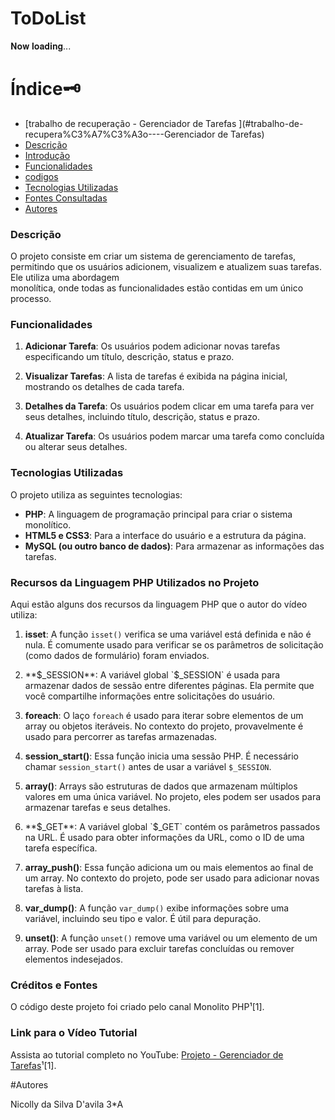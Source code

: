 # ToDoList

𝐍𝐨𝐰 𝐥𝐨𝐚𝐝𝐢𝐧𝐠...

# Índice🗝️
   - [trabalho de recuperação - Gerenciador de Tarefas ](#trabalho-de-recupera%C3%A7%C3%A3o----Gerenciador de Tarefas)  
   - [Descrição](#descri%C3%A7%C3%A3o)  
   - [Introdução](#introdu%C3%A7%C3%A3o)  
   - [Funcionalidades](#funcionalidades)
   - [codigos](#codigos)
   - [Tecnologias Utilizadas](#tecnologias-utilizadas)  
   - [Fontes Consultadas](#fontes-consultadas)  
   - [Autores](#autores)

### Descrição

O projeto consiste em criar um sistema de gerenciamento de tarefas, permitindo que os usuários adicionem, visualizem e atualizem suas tarefas. Ele utiliza uma abordagem  
monolítica, onde todas as funcionalidades estão contidas em um único processo.

### Funcionalidades

1. **Adicionar Tarefa**: Os usuários podem adicionar novas tarefas especificando um título, descrição, status e prazo.

2. **Visualizar Tarefas**: A lista de tarefas é exibida na página inicial, mostrando os detalhes de cada tarefa.

3. **Detalhes da Tarefa**: Os usuários podem clicar em uma tarefa para ver seus detalhes, incluindo título, descrição, status e prazo.

4. **Atualizar Tarefa**: Os usuários podem marcar uma tarefa como concluída ou alterar seus detalhes.

### Tecnologias Utilizadas

O projeto utiliza as seguintes tecnologias:

- **PHP**: A linguagem de programação principal para criar o sistema monolítico.
- **HTML5 e CSS3**: Para a interface do usuário e a estrutura da página.
- **MySQL (ou outro banco de dados)**: Para armazenar as informações das tarefas.

### Recursos da Linguagem PHP Utilizados no Projeto

Aqui estão alguns dos recursos da linguagem PHP que o autor do vídeo utiliza:

1. **isset**: A função `isset()` verifica se uma variável está definida e não é nula. É comumente usado para verificar se os parâmetros de solicitação (como dados de formulário) foram enviados.

2. **$_SESSION**: A variável global `$_SESSION` é usada para armazenar dados de sessão entre diferentes páginas. Ela permite que você compartilhe informações entre solicitações do usuário.

3. **foreach**: O laço `foreach` é usado para iterar sobre elementos de um array ou objetos iteráveis. No contexto do projeto, provavelmente é usado para percorrer as tarefas armazenadas.

4. **session_start()**: Essa função inicia uma sessão PHP. É necessário chamar `session_start()` antes de usar a variável `$_SESSION`.

5. **array()**: Arrays são estruturas de dados que armazenam múltiplos valores em uma única variável. No projeto, eles podem ser usados para armazenar tarefas e seus detalhes.

6. **$_GET**: A variável global `$_GET` contém os parâmetros passados na URL. É usado para obter informações da URL, como o ID de uma tarefa específica.

7. **array_push()**: Essa função adiciona um ou mais elementos ao final de um array. No contexto do projeto, pode ser usado para adicionar novas tarefas à lista.

8. **var_dump()**: A função `var_dump()` exibe informações sobre uma variável, incluindo seu tipo e valor. É útil para depuração.

9. **unset()**: A função `unset()` remove uma variável ou um elemento de um array. Pode ser usado para excluir tarefas concluídas ou remover elementos indesejados.

### Créditos e Fontes

O código deste projeto foi criado pelo canal Monolito PHP¹[1].

### Link para o Vídeo Tutorial

Assista ao tutorial completo no YouTube: [Projeto - Gerenciador de Tarefas](https://www.youtube.com/watch?v=dJ49I-QYYUk)¹[1].

#Autores

Nicolly da Silva D'avila 3*A
